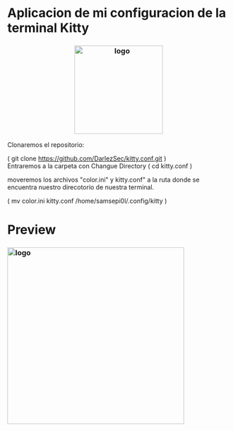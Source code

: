 # Aplicacion de mi configuracion de la terminal Kitty

<h3 align="center"><img src="https://lh3.googleusercontent.com/EIQsQac2BW6tKO8YXbOFeR_K4NVYM_ZJ1IlbNmHAHGNnwYj-ESNi39OBn3hYUpG48nHhYg=s168" alt="logo" height="200px"></h3>

Clonaremos el repositorio:

( git clone https://github.com/DarlezSec/kitty.conf.git )  
Entraremos a la carpeta con Changue Directory
(  cd kitty.conf )
 
 moveremos los archivos "color.ini" y kitty.conf" a la ruta donde se encuentra nuestro direcotorio de nuestra terminal.
 
( mv color.ini kitty.conf /home/samsepi0l/.config/kitty ) 

# Preview

<h3 aling="center"><img src="https://i.imgur.com/lUrkQBN.png" alt="logo" height="400px"></h3>
